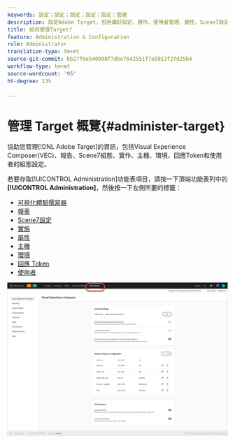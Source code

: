 ```yaml
---
keywords: 設定；設定；設定；設定；設定；管理
description: 設定Adobe Target，包括偏好設定、實作、使用者管理、屬性、Scene7設定、主機管理和回應Token。
title: 如何管理Target?
feature: Administration & Configuration
role: Administrator
translation-type: tm+mt
source-git-commit: bb27f6e540998f7dbe7642551f7a5013f2fd25b4
workflow-type: tm+mt
source-wordcount: '95'
ht-degree: 13%

---
```



# 管理 Target 概覽{#administer-target}

協助您管理[!DNL Adobe Target]的資訊，包括Visual Experience Composer(VEC)、報告、Scene7組態、實作、主機、環境、回應Token和使用者的組態設定。

若要存取[!UICONTROL Administration]功能表項目，請按一下頂端功能表列中的&#x200B;**[!UICONTROL Administration]**，然後按一下左側所要的標籤：

* [可視化體驗撰寫器](/help/administrating-target/visual-experience-composer-set-up.md)
* [報表](/help/administrating-target/reporting.md)
* [Scene7設定](/help/administrating-target/scene7-settings.md)
* [實施](/help/c-implementing-target/implementing-target.md)
* [屬性](/help/administrating-target/c-user-management/property-channel/property-channel.md)
* [主機](/help/administrating-target/hosts.md)
* [環境](/help/administrating-target/environments.md)
* [回應 Token](/help/administrating-target/response-tokens.md)
* [使用者](/help/administrating-target/c-user-management/user-management.md)

![Adobe Target管理功能表](/help/administrating-target/assets/administration.png)